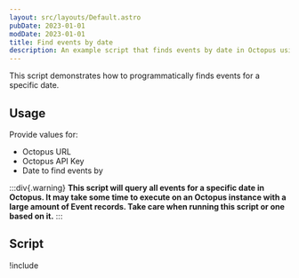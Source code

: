 ```yaml
---
layout: src/layouts/Default.astro
pubDate: 2023-01-01
modDate: 2023-01-01
title: Find events by date
description: An example script that finds events by date in Octopus using the REST API and Octopus.Client.
---
```


This script demonstrates how to programmatically finds events for a specific date.

## Usage

Provide values for:

- Octopus URL
- Octopus API Key
- Date to find events by

:::div{.warning}
**This script will query all events for a specific date in Octopus. It may take some time to execute on an Octopus instance with a large amount of Event records. Take care when running this script or one based on it.**
:::

## Script

!include <find-events-by-date-scripts>
